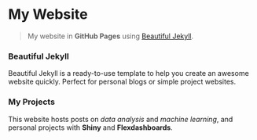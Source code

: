 My Website
================

> My website in **GitHub Pages** using [Beautiful Jekyll](https://github.com/daattali/beautiful-jekyll).

### Beautiful Jekyll

Beautiful Jekyll is a ready-to-use template to help you create an awesome website quickly. Perfect for personal blogs or simple project websites.

### My Projects

This website hosts posts on *data analysis* and *machine learning*, and personal projects with **Shiny** and **Flexdashboards**.
